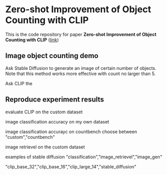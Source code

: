 # Zero-shot Improvement of Object Counting with CLIP
This is the code repository for paper **Zero-shot Improvement of Object Counting with CLIP** ([link](link))


## Image object counting demo
Ask Stable Diffusion to generate an image of certain number of objects. 
Note that this method works more effective with count no larger than 5.

Ask CLIP the 

## Reproduce experiment results

evaluate CLIP on the custom dataset

image classification accuracy on my own dataset

image classification accurayc on countbench
choose between "custom","countbench"

image retrievel on the custom dataset

examples of stable diffusion 
"classification","image_retrievel","image_gen"

"clip_base_32","clip_base_16","clip_large_14","stable_diffusion"
